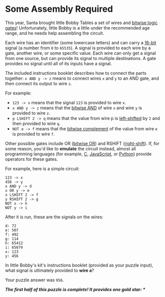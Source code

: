 # Some Assembly Required

This year, Santa brought little Bobby Tables a set of wires
and [bitwise logic gates](https://en.wikipedia.org/wiki/Bitwise_operation)! Unfortunately, little Bobby is a little
under the recommended age range, and he needs help assembling the circuit.

Each wire has an identifier (some lowercase letters) and can carry a [16-bit](https://en.wikipedia.org/wiki/16-bit)
signal (a number from `0` to `65535`). A signal is provided to each wire by a gate, another wire, or some specific
value. Each wire can only get a signal from one source, but can provide its signal to multiple destinations. A gate
provides no signal until all of its inputs have a signal.

The included instructions booklet describes how to connect the parts together: `x AND y -> z` means to connect wires `x`
and `y` to an AND gate, and then connect its output to wire `z`.

For example:

- `123 -> x` means that the signal `123` is provided to wire `x`.
- `x AND y -> z` means that the [bitwise AND](https://en.wikipedia.org/wiki/Bitwise_operation#AND) of wire `x` and wire
  `y` is provided to wire `z`.
- `p LSHIFT 2 -> q` means that the value from wire p is [left-shifted](https://en.wikipedia.org/wiki/Logical_shift) by
  `2` and then provided to wire `q`.
- `NOT e -> f` means that the [bitwise complement](https://en.wikipedia.org/wiki/Bitwise_operation#NOT) of the value
  from wire `e` is provided to wire `f`.

Other possible gates include OR ([bitwise OR](https://en.wikipedia.org/wiki/Bitwise_operation#OR)) and
RSHIFT ([right-shift](https://en.wikipedia.org/wiki/Logical_shift)). If, for some reason, you'd like to **emulate** the
circuit instead, almost all programming languages (for
example, [C](https://en.wikipedia.org/wiki/Bitwise_operations_in_C), [JavaScript](https://developer.mozilla.org/en-US/docs/Web/JavaScript/Reference/Operators/Bitwise_Operators),
or [Python](https://wiki.python.org/moin/BitwiseOperators)) provide operators for these
gates.

For example, here is a simple circuit:

```
123 -> x
456 -> y
x AND y -> d
x OR y -> e
x LSHIFT 2 -> f
y RSHIFT 2 -> g
NOT x -> h
NOT y -> i
```

After it is run, these are the signals on the wires:

```
d: 72
e: 507
f: 492
g: 114
h: 65412
i: 65079
x: 123
y: 456
```

In little Bobby's kit's instructions booklet (provided as your puzzle input), what signal is ultimately provided to
**wire a**?

Your puzzle answer was `956`.

*__The first half of this puzzle is complete! It provides one gold star: *__*
